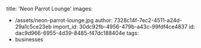 title: 'Neon Parrot Lounge'
images:
  - /assets/neon-parrot-lounge.jpg
author: 7328c14f-7ec2-4511-a24d-29a1c5ce23eb
import_id: 30dc92fb-4956-479b-a43c-99fdf4ce4837
id: dac9d966-6955-4d39-8485-f47dc188404e
tags:
  - businesses
